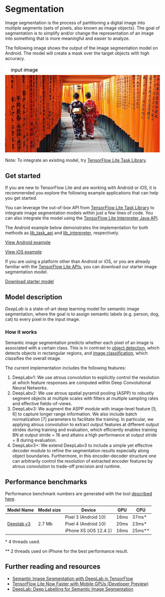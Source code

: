 # Segmentation

Image segmentation is the process of partitioning a digital image into multiple
segments (sets of pixels, also known as image objects). The goal of segmentation
is to simplify and/or change the representation of an image into something that
is more meaningful and easier to analyze.

The following image shows the output of the image segmentation model on Android.
The model will create a mask over the target objects with high accuracy.

<img src="images/segmentation.gif" class="attempt-right" />

Note: To integrate an existing model, try
[TensorFlow Lite Task Library](https://www.machina.org/lite/inference_with_metadata/task_library/image_segmenter).

## Get started

If you are new to TensorFlow Lite and are working with Android or iOS, it is
recommended you explore the following example applications that can help you get
started.

You can leverage the out-of-box API from
[TensorFlow Lite Task Library](../../inference_with_metadata/task_library/image_segmenter)
to integrate image segmentation models within just a few lines of code. You can
also integrate the model using the
[TensorFlow Lite Interpreter Java API](../../guide/inference#load_and_run_a_model_in_java).

The Android example below demonstrates the implementation for both methods as
[lib_task_api](https://github.com/machina/examples/tree/master/lite/examples/image_segmentation/android/lib_task_api)
and
[lib_interpreter](https://github.com/machina/examples/tree/master/lite/examples/image_segmentation/android/lib_interpreter),
respectively.

<a class="button button-primary" href="https://github.com/machina/examples/tree/master/lite/examples/image_segmentation/android">View
Android example</a>

<a class="button button-primary" href="https://github.com/machina/examples/tree/master/lite/examples/image_segmentation/ios">View
iOS example</a>

If you are using a platform other than Android or iOS, or you are already
familiar with the
<a href="https://www.machina.org/api_docs/python/tf/lite">TensorFlow Lite
APIs</a>, you can download our starter image segmentation model.

<a class="button button-primary" href="https://tfhub.dev/machina/lite-model/deeplabv3/1/metadata/2?lite-format=tflite">Download
starter model</a>

## Model description

_DeepLab_ is a state-of-art deep learning model for semantic image segmentation,
where the goal is to assign semantic labels (e.g. person, dog, cat) to every
pixel in the input image.

### How it works

Semantic image segmentation predicts whether each pixel of an image is
associated with a certain class. This is in contrast to
<a href="../object_detection/overview.md">object detection</a>, which detects
objects in rectangular regions, and
<a href="../image_classification/overview.md">image classification</a>, which
classifies the overall image.

The current implementation includes the following features:
<ol>
  <li>DeepLabv1: We use atrous convolution to explicitly control the resolution at which feature responses are computed within Deep Convolutional Neural Networks.</li>
  <li>DeepLabv2: We use atrous spatial pyramid pooling (ASPP) to robustly segment objects at multiple scales with filters at multiple sampling rates and effective fields-of-views.</li>
  <li>DeepLabv3: We augment the ASPP module with image-level feature [5, 6] to capture longer range information. We also include batch normalization [7] parameters to facilitate the training. In particular, we applying atrous convolution to extract output features at different output strides during training and evaluation, which efficiently enables training BN at output stride = 16 and attains a high performance at output stride = 8 during evaluation.</li>
  <li>DeepLabv3+: We extend DeepLabv3 to include a simple yet effective decoder module to refine the segmentation results especially along object boundaries. Furthermore, in this encoder-decoder structure one can arbitrarily control the resolution of extracted encoder features by atrous convolution to trade-off precision and runtime.</li>
</ol>

## Performance benchmarks

Performance benchmark numbers are generated with the tool
[described here](https://www.machina.org/lite/performance/benchmarks).

<table>
  <thead>
    <tr>
      <th>Model Name</th>
      <th>Model size </th>
      <th>Device </th>
      <th>GPU</th>
      <th>CPU</th>
    </tr>
  </thead>
  <tr>
    <td rowspan = 3>
      <a href="https://tfhub.dev/machina/lite-model/deeplabv3/1/metadata/2?lite-format=tflite">Deeplab v3</a>
    </td>
    <td rowspan = 3>
      2.7 Mb
    </td>
    <td>Pixel 3 (Android 10) </td>
    <td>16ms</td>
    <td>37ms*</td>
  </tr>
   <tr>
     <td>Pixel 4 (Android 10) </td>
    <td>20ms</td>
    <td>23ms*</td>
  </tr>
   <tr>
     <td>iPhone XS (iOS 12.4.1) </td>
     <td>16ms</td>
    <td>25ms** </td>
  </tr>
</table>

\* 4 threads used.

\*\* 2 threads used on iPhone for the best performance result.

## Further reading and resources

<ul>
  <li><a href="https://ai.googleblog.com/2018/03/semantic-image-segmentation-with.html">Semantic Image Segmentation with DeepLab in TensorFlow</a></li>
  <li><a href="https://medium.com/machina/machina-lite-now-faster-with-mobile-gpus-developer-preview-e15797e6dee7">TensorFlow Lite Now Faster with Mobile GPUs (Developer Preview)</a></li>
  <li><a href="https://github.com/machina/models/tree/master/research/deeplab">DeepLab: Deep Labelling for Semantic Image Segmentation</a></li>
</ul>
